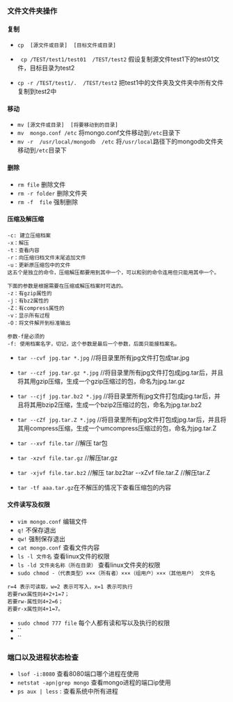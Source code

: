 
### 文件文件夹操作
#### 复制
* `cp  [源文件或目录]  [目标文件或目录]`
* ` cp /TEST/test1/test01  /TEST/test2` 假设复制源文件test1下的test01文件，目标目录为test2

* `cp -r /TEST/test1/.  /TEST/test2` 把test1中的文件夹及文件夹中所有文件复制到test2中

#### 移动
* `mv [源文件或目录]  [将要移动到的目录]`
* `mv  mongo.conf /etc` 将mongo.conf文件移动到`/etc`目录下
* `mv -r  /usr/local/mongodb  /etc` 将`/usr/local`路径下的mongodb文件夹移动到`/etc`目录下

#### 删除
* `rm file` 删除文件
* `rm -r folder`  删除文件夹
* `rm -f  file` 强制删除

#### 压缩及解压缩
```
-c: 建立压缩档案
-x：解压
-t：查看内容
-r：向压缩归档文件末尾追加文件
-u：更新原压缩包中的文件
这五个是独立的命令，压缩解压都要用到其中一个，可以和别的命令连用但只能用其中一个。

下面的参数是根据需要在压缩或解压档案时可选的。
-z：有gzip属性的
-j：有bz2属性的
-Z：有compress属性的
-v：显示所有过程
-O：将文件解开到标准输出

参数-f是必须的
-f: 使用档案名字，切记，这个参数是最后一个参数，后面只能接档案名。
```
* `tar --cvf jpg.tar *.jpg` //将目录里所有jpg文件打包成tar.jpg
* `tar --czf jpg.tar.gz *.jpg` //将目录里所有jpg文件打包成jpg.tar后，并且将其用gzip压缩，生成一个gzip压缩过的包，命名为jpg.tar.gz
* `tar --cjf jpg.tar.bz2 *.jpg` //将目录里所有jpg文件打包成jpg.tar后，并且将其用bzip2压缩，生成一个bzip2压缩过的包，命名为jpg.tar.bz2
* `tar --cZf jpg.tar.Z *.jpg` //将目录里所有jpg文件打包成jpg.tar后，并且将其用compress压缩，生成一个umcompress压缩过的包，命名为jpg.tar.Z


* `tar --xvf file.tar` //解压 tar包
* `tar -xzvf file.tar.gz` //解压tar.gz
* `tar -xjvf file.tar.bz2` //解压 tar.bz2tar --xZvf file.tar.Z //解压tar.Z


* `tar -tf aaa.tar.gz`在不解压的情况下查看压缩包的内容

#### 文件读写及权限
* `vim mongo.conf` 编辑文件
* `q!` 不保存退出
* `qw!` 强制保存退出
* `cat mongo.conf`  查看文件内容
* `ls -l 文件名` 查看linux文件的权限
* `ls -ld 文件夹名称（所在目录）` 查看linux文件夹的权限
* `sudo chmod -（代表类型）×××（所有者）×××（组用户）×××（其他用户） 文件名`
```
r=4 表示可读取，w=2 表示可写入，x=1 表示可执行
若要rwx属性则4+2+1=7；   
若要rw-属性则4+2=6；   
若要r-x属性则4+1=7。
```
* `sudo chmod 777 file` 每个人都有读和写以及执行的权限
* ``
* ``


### 端口以及进程状态检查
* `lsof -i:8080` 查看8080端口哪个进程在使用
* `netstat -apn|grep mongo` 查看mongo进程的端口ip使用
* `ps aux | less` : 查看系统中所有进程
